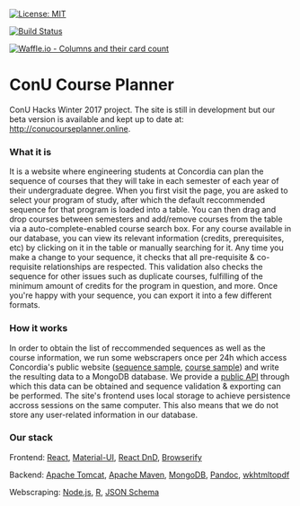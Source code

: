 [![License: MIT](https://img.shields.io/badge/License-MIT-yellow.svg)](https://opensource.org/licenses/MIT)

[![Build Status](https://travis-ci.org/stumash/CoursePlanner.svg?branch=master)](https://travis-ci.org/stumash/CoursePlanner)

[![Waffle.io - Columns and their card count](https://badge.waffle.io/stumash/CoursePlanner.svg?columns=all)](https://waffle.io/stumash/CoursePlanner)

# ConU Course Planner
ConU Hacks Winter 2017 project.  The site is still in development but our beta version is available and kept up to date at: http://conucourseplanner.online.

### What it is

It is a website where engineering students at Concordia can plan the sequence of courses that they will take in each semester of each year of their undergraduate degree. When you first visit the page, you are asked to select your program of study, after which the default reccommended sequence for that program is loaded into a table. You can then drag and drop courses between semesters and add/remove courses from the table via a auto-complete-enabled course search box. For any course available in our database, you can view its relevant information (credits, prerequisites, etc) by clicking on it in the table or manually searching for it. Any time you make a change to your sequence, it checks that all pre-requisite & co-requisite relationships are respected. This validation also checks the sequence for other issues such as duplicate courses, fulfilling of the minimum amount of credits for the program in question, and more. Once you're happy with your sequence, you can export it into a few different formats.

### How it works

In order to obtain the list of reccommended sequences as well as the course information, we run some webscrapers once per 24h which access Concordia's public website ([sequence sample](https://www.concordia.ca/encs/computer-science-software-engineering/students/course-sequences/co-op-soen-general.html), [course sample](https://www.concordia.ca/academics/undergraduate/calendar/current/sec71/71-60.html)) and write the resulting data to a MongoDB database. We provide a [public API](https://github.com/stumash/CoursePlanner/wiki/ConU-Course-Planner-API) through which this data can be obtained and sequence validation & exporting can be performed. The site's frontend uses local storage to achieve persistence accross sessions on the same computer. This also means that we do not store any user-related information in our database.

### Our stack

Frontend: [React](https://reactjs.org/), [Material-UI](https://www.material-ui.com/#/), [React DnD](https://react-dnd.github.io/react-dnd/), [Browserify](http://browserify.org/)

Backend: [Apache Tomcat](http://tomcat.apache.org/), [Apache Maven](https://maven.apache.org/), [MongoDB](https://www.mongodb.com/), [Pandoc](http://pandoc.org/), [wkhtmltopdf](https://wkhtmltopdf.org/)

Webscraping: [Node.js](https://nodejs.org/en/), [R](https://www.r-project.org/), [JSON Schema](http://json-schema.org/)
